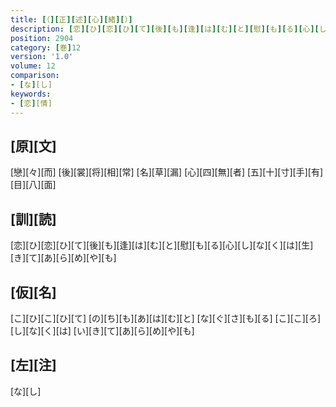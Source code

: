 ```yaml
---
title: [（][正][述][心][緒][）]
description: [恋][ひ][恋][ひ][て][後][も][逢][は][む][と][慰][も][る][心][し][な][く][は][生][き][て][あ][ら][め][や][も]
position: 2904
category: [巻]12
version: '1.0'
volume: 12
comparison:
- [な][し]
keywords:
- [恋][情]
---
```


## [原][文]

[戀][々][而] [後][裳][将][相][常] [名][草][漏] [心][四][無][者] [五][十][寸][手][有][目][八][面]

## [訓][読]

[恋][ひ][恋][ひ][て][後][も][逢][は][む][と][慰][も][る][心][し][な][く][は][生][き][て][あ][ら][め][や][も]

## [仮][名]

[こ][ひ][こ][ひ][て] [の][ち][も][あ][は][む][と] [な][ぐ][さ][も][る] [こ][こ][ろ][し][な][く][は] [い][き][て][あ][ら][め][や][も]

## [左][注]

[な][し]
